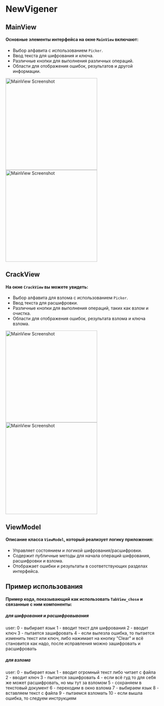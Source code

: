 # NewVigener

## MainView

#### Основные элементы интерфейса на окне `MainView` включают:

- Выбор алфавита с использованием `Picker`.
- Ввод текста для шифрования и ключа.
- Различные кнопки для выполнения различных операций.
- Области для отображения ошибок, результатов и другой информации.

<image src="img/0.0.PNG" alt="MainView Screenshot" width="300" align="left">
<image src="img/0.1.PNG" alt="MainView Screenshot" width="300" >


## CrackView

#### На окне `CrackView` вы можете увидеть:

- Выбор алфавита для взлома с использованием `Picker`.
- Ввод текста для расшифровки.
- Различные кнопки для выполнения операций, таких как взлом и очистка.
- Области для отображения ошибок, результата взлома и ключа взлома.

<image src="img/1.0.PNG" alt="MainView Screenshot" width="300" align="left">
<image src="img/1.1.PNG" alt="MainView Screenshot" width="300" >


## ViewModel

#### Описание класса `ViewModel`, который реализует логику приложения:

- Управляет состоянием и логикой шифрования/расшифровки.
- Содержит публичные методы для начала операций шифрования, расшифровки и взлома.
- Отображает ошибки и результаты в соответствующих разделах интерфейса.


## Пример использования

#### Пример кода, показывающий как использовать `TabView_chose` и связанные с ним компоненты:

##### для шифрования и расшифровывания
user:
0 - выбирает язык
1 - вводит текст для шифрования
2 - вводит ключ
3 - пытается зашифровать
4 - если вылезла ошибка, то пытается изменить текст или ключ, либо нажимает на кнопку "Clear" и всё становится как надо, после исправления можно зашифровать и расшифровать

##### для взлома

user:
0 - выбирает язык
1 - вводит огромный текст либо читает с файла
2 - вводит ключ
3 - пытается зашифровать
4 - если всё гуд то для себя же может расшифровать, но мы тут за взломом
5 - сохраняем в текстовый документ
6 - переходим в окно взлома
7 - выбираем язык
8 - вставляем текст с файла
9 - пытаемся взломать
10 - если вышла ошибка, то следуем инструкциям
